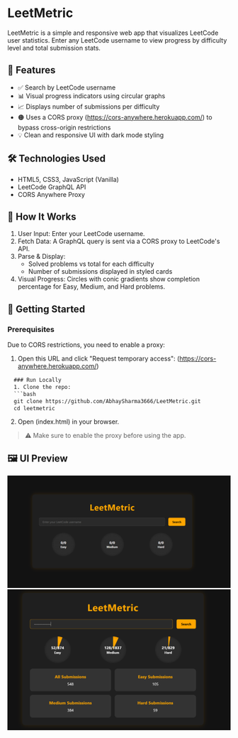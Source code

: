 # LeetMetric

LeetMetric is a simple and responsive web app that visualizes LeetCode user statistics. Enter any LeetCode username to view progress by difficulty level and total submission stats.

## 🔧 Features

- ✅ Search by LeetCode username
- 📊 Visual progress indicators using circular graphs
- 📈 Displays number of submissions per difficulty
- 🟠 Uses a CORS proxy (https://cors-anywhere.herokuapp.com/) to bypass cross-origin restrictions
- 💡 Clean and responsive UI with dark mode styling

## 🛠️ Technologies Used

- HTML5, CSS3, JavaScript (Vanilla)
- LeetCode GraphQL API
- CORS Anywhere Proxy

## 🚀 How It Works
1. User Input: Enter your LeetCode username.
2. Fetch Data: A GraphQL query is sent via a CORS proxy to LeetCode's API.
3. Parse & Display:
    - Solved problems vs total for each difficulty
    - Number of submissions displayed in styled cards
4. Visual Progress: Circles with conic gradients show completion percentage for Easy, Medium, and Hard problems.

## 🚀 Getting Started

### Prerequisites

Due to CORS restrictions, you need to enable a proxy:

1. Open this URL and click "Request temporary access":
    (https://cors-anywhere.herokuapp.com/)
  ``` 
    ### Run Locally
    1. Clone the repo:
    ```bash
    git clone https://github.com/AbhaySharma3666/LeetMetric.git
    cd leetmetric
  ```
2. Open (index.html) in your browser.
> ⚠️ Make sure to enable the proxy before using the app.

## 🖼️ UI Preview
![Overall look](Preview_Image/Screenshot%202025-05-10%20202255.png)
![Example](Preview_Image/Screenshot%202025-05-10%20202350.png)
